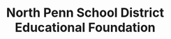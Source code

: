 ---
layout: repo
title: "North Penn School District Educational Foundation"
id: 13983
permalink: repos/13983/
---